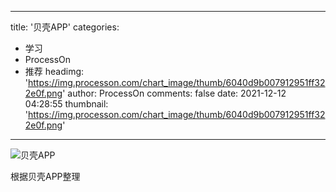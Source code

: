 
---
title: '贝壳APP'
categories: 
 - 学习
 - ProcessOn
 - 推荐
headimg: 'https://img.processon.com/chart_image/thumb/6040d9b007912951ff322e0f.png'
author: ProcessOn
comments: false
date: 2021-12-12 04:28:55
thumbnail: 'https://img.processon.com/chart_image/thumb/6040d9b007912951ff322e0f.png'
---

<div>   
<img class="thumb" alt="贝壳APP" src="https://img.processon.com/chart_image/thumb/6040d9b007912951ff322e0f.png" referrerpolicy="no-referrer">
<p>根据贝壳APP整理</p>  
</div>
            